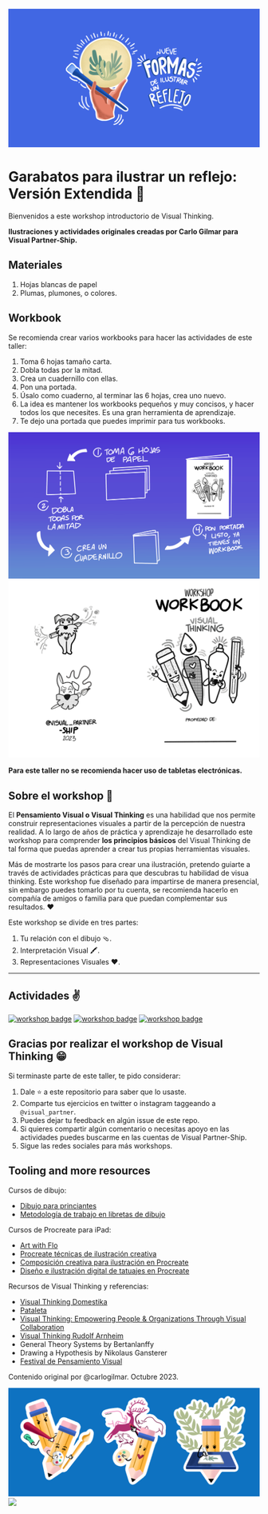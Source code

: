 ![](assets/1.png)

# Garabatos para ilustrar un reflejo: Versión Extendida 🎨

Bienvenidos a este workshop introductorio de Visual Thinking.

**Ilustraciones y actividades originales creadas por Carlo Gilmar para Visual Partner-Ship.**

## Materiales

1. Hojas blancas de papel
2. Plumas, plumones, o colores.

## Workbook

Se recomienda crear varios workbooks para hacer las actividades de este taller:

1. Toma 6 hojas tamaño carta.
2. Dobla todas por la mitad.
3. Crea un cuadernillo con ellas.
4. Pon una portada.
5. Úsalo como cuaderno, al terminar las 6 hojas, crea uno nuevo.
6. La idea es mantener los workbooks pequeños y muy concisos, y hacer todos los que necesites. Es una gran herramienta de aprendizaje.
7. Te dejo una portada que puedes imprimir para tus workbooks.

![](assets/2.png)
![](assets/3.png)


**Para este taller no se recomienda hacer uso de tabletas electrónicas.**

## Sobre el workshop 🎁

El **Pensamiento Visual o Visual Thinking** es una habilidad que nos permite construir representaciones visuales a partir de la percepción de nuestra realidad. A lo largo de años de práctica y aprendizaje he desarrollado este workshop para comprender **los principios básicos** del Visual Thinking de tal forma que puedas aprender a crear tus propias herramientas visuales.

Más de mostrarte los pasos para crear una ilustración, pretendo guiarte a través de actividades prácticas para que descubras tu habilidad de visua thinking. Este workshop fue diseñado para impartirse de manera presencial, sin embargo puedes tomarlo por tu cuenta, se recomienda hacerlo en compañía de amigos o familia para que puedan complementar sus resultados. ❤️

Este workshop se divide en tres partes:

1. Tu relación con el dibujo 🩴.
2. Interpretación Visual 🖍️.
3. Representaciones Visuales ❤️.

---

## Actividades ✌️

[![workshop badge](https://img.shields.io/badge/🔗link-PARTE1-blue?style=for-the-badge)](parte_1.md)
[![workshop badge](https://img.shields.io/badge/🔗link-PARTE2-blue?style=for-the-badge)](parte_2.md)
[![workshop badge](https://img.shields.io/badge/🔗link-PARTE3-blue?style=for-the-badge)](parte_3.md)

## Gracias por realizar el workshop de Visual Thinking 😁

Si terminaste parte de este taller, te pido considerar:

1. Dale ⭐️ a este repositorio para saber que lo usaste.
2. Comparte tus ejercicios en twitter o instagram taggeando a `@visual_partner`.
3. Puedes dejar tu feedback en algún issue de este repo.
4. Si quieres compartir algún comentario o necesitas apoyo en las actividades puedes buscarme en las cuentas de Visual Partner-Ship.
5. Sigue las redes sociales para más workshops.

## Tooling and more resources

Cursos de dibujo:

- [Dibujo para princiantes](https://www.domestika.org/es/courses/138-dibujo-para-principiantes-nivel-1)
- [Metodología de trabajo en libretas de dibujo](https://www.domestika.org/es/courses/1967-metodologia-de-trabajo-en-libretas-de-dibujo/course)

Cursos de Procreate para iPad:

- [Art with Flo](https://www.youtube.com/@ArtwithFlo)
- [Procreate técnicas de ilustración creativa](https://www.domestika.org/es/courses/946-procreate-tecnicas-de-ilustracion-creativa/course)
- [Composición creativa para ilustración en Procreate](https://www.domestika.org/es/courses/1509-composicion-creativa-para-ilustracion-con-procreate/course)
- [Diseño e ilustración digital de tatuajes en Procreate](https://www.domestika.org/es/courses/468-diseno-e-ilustracion-digital-de-tatuajes-con-procreate/course)

Recursos de Visual Thinking y referencias:

- [Visual Thinking Domestika](https://www.domestika.org/es/courses/3825-visual-thinking-organiza-y-presenta-ideas-potentes)
- [Pataleta](https://pataleta.net/aprendizaje/)
- [Visual Thinking: Empowering People & Organizations Through Visual Collaboration](https://www.amazon.com.mx/Visual-Thinking-Empowering-Organizations-Collaboration/dp/9063694539)
- [Visual Thinking Rudolf Arnheim](https://www.amazon.com.mx/Visual-Thinking-Rudolf-Arnheim/dp/0520242262/)
- General Theory Systems by Bertanlanffy
- Drawing a Hypothesis by Nikolaus Gansterer
- [Festival de Pensamiento Visual](https://instagram.com/imaginadibujacrea?igshid=NTc4MTIwNjQ2YQ==)

Contenido original por @carlogilmar. Octubre 2023.

![](assets/4.png)
![](assets/5.png)
